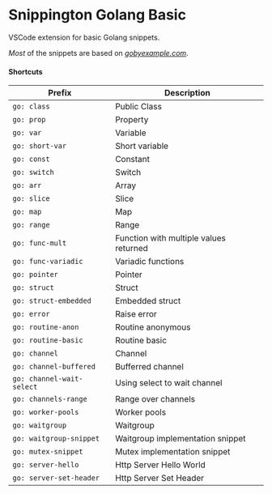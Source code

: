 # Snippington Golang Basic
VSCode extension for basic Golang snippets.

*Most* of the snippets are based on *[gobyexample.com](https://gobyexample.com/)*.

#### Shortcuts

| Prefix | Description |
| ------ | ------------ |
| `go: class` | Public Class |
| `go: prop` | Property |
| `go: var` | Variable |
| `go: short-var` | Short variable |
| `go: const` | Constant |
| `go: switch` | Switch |
| `go: arr` | Array |
| `go: slice` | Slice |
| `go: map` | Map |
| `go: range` | Range |
| `go: func-mult` | Function with multiple values returned |
| `go: func-variadic` | Variadic functions |
| `go: pointer` | Pointer |
| `go: struct` | Struct |
| `go: struct-embedded` | Embedded struct |
| `go: error` | Raise error |
| `go: routine-anon` | Routine anonymous |
| `go: routine-basic` | Routine basic |
| `go: channel` | Channel |
| `go: channel-buffered` | Bufferred channel |
| `go: channel-wait-select` | Using select to wait channel |
| `go: channels-range` | Range over channels |
| `go: worker-pools` | Worker pools |
| `go: waitgroup` | Waitgroup |
| `go: waitgroup-snippet` | Waitgroup implementation snippet |
| `go: mutex-snippet` | Mutex implementation snippet |
| `go: server-hello` | Http Server Hello World |
| `go: server-set-header` | Http Server Set Header |

